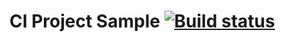 # CI Project Sample [![Build status](https://ci.appveyor.com/api/projects/status/5yts50v0w836r6gk?svg=true)](https://ci.appveyor.com/project/Bazik229/jija)